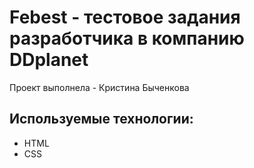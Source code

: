 # Febest - тестовое задания разработчика в компанию DDplanet
Проект выполнела - Кристина Быченкова

## Используемые технологии:
- HTML
- CSS
